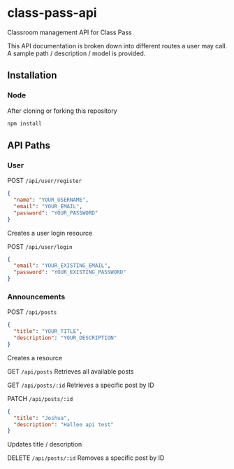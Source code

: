 # class-pass-api

Classroom management API for Class Pass

This API documentation is broken down into different routes a user may call. A sample path / description / model is provided.

## Installation

### Node

After cloning or forking this repository

```bash
npm install
```

## API Paths

### User

POST
`/api/user/register`

```json
{
  "name": "YOUR_USERNAME",
  "email": "YOUR_EMAIL",
  "password": "YOUR_PASSWORD"
}
```

Creates a user login resource

POST
`/api/user/login`

```json
{
  "email": "YOUR_EXISTING_EMAIL",
  "password": "YOUR_EXISTING_PASSWORD"
}
```

### Announcements

POST
`/api/posts`

```json
{
  "title": "YOUR_TITLE",
  "description": "YOUR_DESCRIPTION"
}
```

Creates a resource

GET
`/api/posts`
Retrieves all available posts

GET
`/api/posts/:id`
Retrieves a specific post by ID

PATCH
`/api/posts/:id`

```json
{
  "title": "Joshua",
  "description": "Hallee api test"
}
```

Updates title / description

DELETE
`/api/posts/:id`
Removes a specific post by ID
